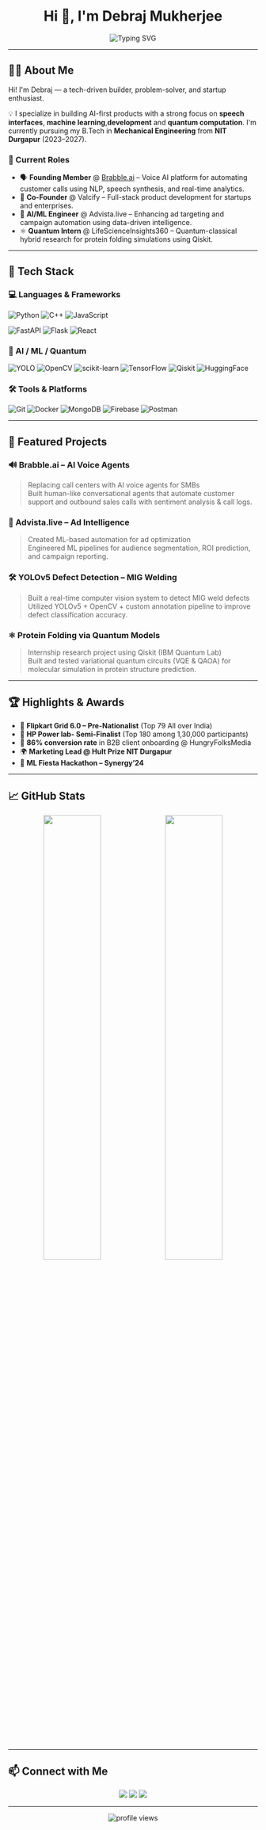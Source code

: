 <h1 align="center">Hi 👋, I'm Debraj Mukherjee</h1>

<p align="center">
  <img src="https://readme-typing-svg.demolab.com?font=Fira+Code&duration=2000&pause=1000&color=1EE6C9&center=true&width=1000&lines=AI+Engineer+%7C+Voice+Tech+Builder;Quantum+Computing+%7C+YOLOv5+%7C+ML+Pipeline+Designer;Full-Stack+Developer+%7C+Python+%7C+FastAPI+%7C+MongoDB;+Valcify+%7C+Brabble.ai+%7C+NIT+Durgapur" alt="Typing SVG" />
</p>

---

## 👨‍💻 About Me

Hi! I'm Debraj — a tech-driven builder, problem-solver, and startup enthusiast.

💡 I specialize in building AI-first products with a strong focus on **speech interfaces**, **machine learning**,**development** and **quantum computation**. I'm currently pursuing my B.Tech in **Mechanical Engineering** from **NIT Durgapur** (2023–2027).

### 🌟 Current Roles
- 🗣️ **Founding Member** @ [Brabble.ai](https://brabble.ai) – Voice AI platform for automating customer calls using NLP, speech synthesis, and real-time analytics.
- 🚀 **Co-Founder** @ Valcify – Full-stack product development for startups and enterprises.
- 🧠 **AI/ML Engineer** @ Advista.live – Enhancing ad targeting and campaign automation using data-driven intelligence.
- ⚛️ **Quantum Intern** @ LifeScienceInsights360 – Quantum-classical hybrid research for protein folding simulations using Qiskit.

---

## 🔧 Tech Stack

### 💻 Languages & Frameworks

![Python](https://img.shields.io/badge/Python-3776AB?style=for-the-badge&logo=python&logoColor=white)
![C++](https://img.shields.io/badge/C%2B%2B-00599C?style=for-the-badge&logo=c%2B%2B&logoColor=white)
![JavaScript](https://img.shields.io/badge/JavaScript-F7DF1E?style=for-the-badge&logo=javascript&logoColor=black)

![FastAPI](https://img.shields.io/badge/FastAPI-009688?style=for-the-badge&logo=fastapi&logoColor=white)
![Flask](https://img.shields.io/badge/Flask-000000?style=for-the-badge&logo=flask&logoColor=white)
![React](https://img.shields.io/badge/React-20232A?style=for-the-badge&logo=react&logoColor=61DAFB)

### 🤖 AI / ML / Quantum

![YOLO](https://img.shields.io/badge/YOLOv5-FF4081?style=for-the-badge&logo=openCV&logoColor=white)
![OpenCV](https://img.shields.io/badge/OpenCV-5C3EE8?style=for-the-badge&logo=opencv&logoColor=white)
![scikit-learn](https://img.shields.io/badge/Scikit--learn-F7931E?style=for-the-badge&logo=scikit-learn&logoColor=white)
![TensorFlow](https://img.shields.io/badge/TensorFlow-FF6F00?style=for-the-badge&logo=tensorflow&logoColor=white)
![Qiskit](https://img.shields.io/badge/Qiskit-6929C4?style=for-the-badge&logo=IBM&logoColor=white)
![HuggingFace](https://img.shields.io/badge/HuggingFace-FFD21F?style=for-the-badge&logo=huggingface&logoColor=black)

### 🛠️ Tools & Platforms

![Git](https://img.shields.io/badge/Git-F05032?style=for-the-badge&logo=git&logoColor=white)
![Docker](https://img.shields.io/badge/Docker-2496ED?style=for-the-badge&logo=docker&logoColor=white)
![MongoDB](https://img.shields.io/badge/MongoDB-47A248?style=for-the-badge&logo=mongodb&logoColor=white)
![Firebase](https://img.shields.io/badge/Firebase-FFCA28?style=for-the-badge&logo=firebase&logoColor=black)
![Postman](https://img.shields.io/badge/Postman-FF6C37?style=for-the-badge&logo=postman&logoColor=white)

---

## 🧪 Featured Projects

### 🔊 Brabble.ai – AI Voice Agents
> Replacing call centers with AI voice agents for SMBs  
Built human-like conversational agents that automate customer support and outbound sales calls with sentiment analysis & call logs.

### 🎯 Advista.live – Ad Intelligence
> Created ML-based automation for ad optimization  
Engineered ML pipelines for audience segmentation, ROI prediction, and campaign reporting.

### 🛠 YOLOv5 Defect Detection – MIG Welding
> Built a real-time computer vision system to detect MIG weld defects  
Utilized YOLOv5 + OpenCV + custom annotation pipeline to improve defect classification accuracy.

### ⚛️ Protein Folding via Quantum Models
> Internship research project using Qiskit (IBM Quantum Lab)  
Built and tested variational quantum circuits (VQE & QAOA) for molecular simulation in protein structure prediction.

---

## 🏆 Highlights & Awards

- 🧠 **Flipkart Grid 6.0 – Pre-Nationalist** (Top 79 All over India)  
- 🧪 **HP Power lab- Semi-Finalist** (Top 180 among 1,30,000 participants)  
- 🎯 **86% conversion rate** in B2B client onboarding @ HungryFolksMedia 
- 🌍 **Marketing Lead @ Hult Prize NIT Durgapur**  
- 🧪 **ML Fiesta Hackathon – Synergy’24** 
---

## 📈 GitHub Stats

<p align="center">
  <img src="https://github-readme-stats.vercel.app/api?username=debraj-m&show_icons=true&theme=react&hide_border=true&cache_seconds=1800" width="48%" />
  <img src="https://github-readme-stats.vercel.app/api/top-langs/?username=debraj-m&layout=compact&theme=react&hide_border=true" width="48%" />
</p>

---

## 📫 Connect with Me

<p align="center">
  <a href="mailto:debrajm2204@gmail.com"><img src="https://img.shields.io/badge/Email-D14836?style=for-the-badge&logo=gmail&logoColor=white"/></a>
  <a href="https://www.linkedin.com/in/debrajm"><img src="https://img.shields.io/badge/LinkedIn-0077B5?style=for-the-badge&logo=linkedin&logoColor=white"/></a>
  <a href="https://github.com/debraj-m"><img src="https://img.shields.io/badge/GitHub-100000?style=for-the-badge&logo=github&logoColor=white"/></a>
</p>

---

<p align="center">
  <img src="https://komarev.com/ghpvc/?username=debraj-m&label=Profile+Views&color=0e75b6&style=flat-square" alt="profile views" />
</p>

